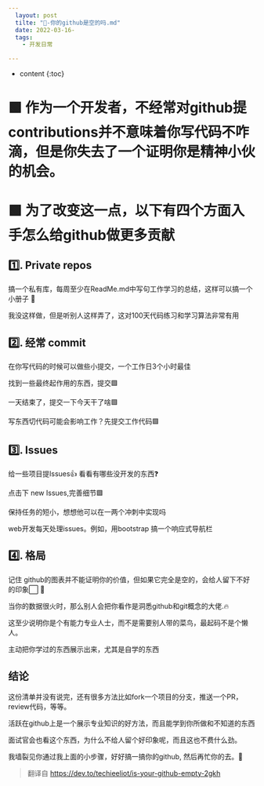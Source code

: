 ```yaml
---
  layout: post
  tilte: "📣-你的github是空的吗.md"
  date: 2022-03-16-
  tags: 
    - 开发日常

---
```



* content
{:toc}


# 🟩 作为一个开发者，不经常对github提contributions并不意味着你写代码不咋滴，但是你失去了一个证明你是精神小伙的机会。
# 🟩 为了改变这一点，以下有四个方面入手怎么给github做更多贡献
## 1️⃣. Private repos
搞一个私有库，每周至少在ReadMe.md中写句工作学习的总结，这样可以搞一个小册子 📓

我没这样做，但是听别人这样弄了，这对100天代码练习和学习算法非常有用
## 2️⃣. 经常 commit
在你写代码的时候可以做些小提交，一个工作日3个小时最佳

找到一些最终起作用的东西，提交🟩

一天结束了，提交一下今天干了啥🟩

写东西切代码可能会影响工作？先提交工作代码🟩
## 3️⃣. Issues
给一些项目提Issues👍
看看有哪些没开发的东西❓

点击下 new Issues,完善细节🟩

保持任务的短小，想想他可以在一两个冲刺中实现吗

web开发每天处理issues。例如，用bootstrap 搞一个响应式导航栏
## 4️⃣. 格局
记住 github的图表并不能证明你的价值，但如果它完全是空的，会给人留下不好的印象⬜️ 😬

当你的数据很火时，那么别人会把你看作是洞悉github和git概念的大佬.🔥

这至少说明你是个有能力专业人士，而不是需要别人带的菜鸟，最起码不是个懒人。

主动把你学过的东西展示出来，尤其是自学的东西
## 结论
这份清单并没有说完，还有很多方法比如fork一个项目的分支，推送一个PR，review代码，等等。

活跃在github上是一个展示专业知识的好方法，而且能学到你所做和不知道的东西

面试官会也看这个东西，为什么不给人留个好印象呢，而且这也不费什么劲。

我墙裂见你通过我上面的小步骤，好好搞一搞你的github,  然后再忙你的去。🌳
>翻译自 https://dev.to/techieeliot/is-your-github-empty-2gkh
